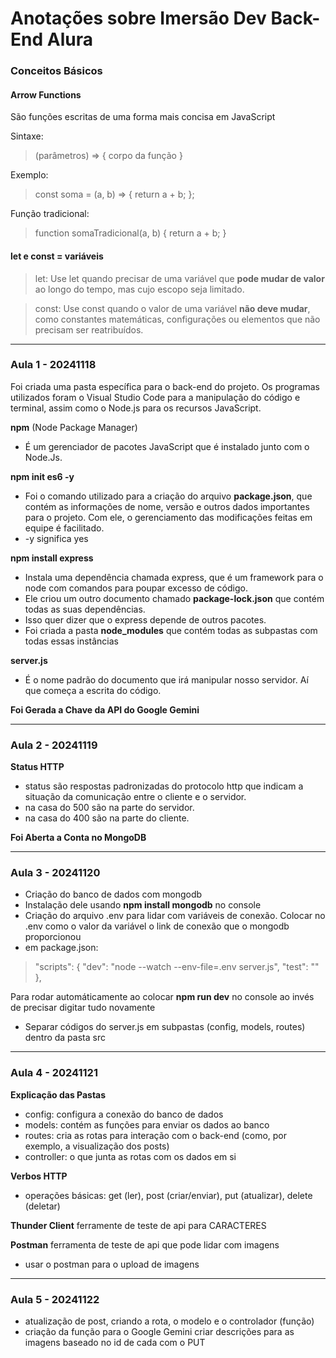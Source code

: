 # Anotações sobre Imersão Dev Back-End Alura

### Conceitos Básicos

#### Arrow Functions

São funções escritas de uma forma mais concisa em JavaScript

Sintaxe:
> (parâmetros) => { corpo da função }

Exemplo:

> const soma = (a, b) => {
    return a + b;
};

Função tradicional:

>function somaTradicional(a, b) {
    return a + b;
}

#### let e const = variáveis

> let: Use let quando precisar de uma variável que **pode mudar de valor** ao longo do tempo, mas cujo escopo seja limitado.

> const: Use const quando o valor de uma variável **não deve mudar**, como constantes matemáticas, configurações ou elementos que não precisam ser reatribuídos.

***

### Aula 1 - 20241118

Foi criada uma pasta específica para o back-end do projeto. Os programas utilizados foram o Visual Studio Code para a manipulação do código e terminal, assim como o Node.js para os recursos JavaScript.

**npm** (Node Package Manager) 
* É um gerenciador de pacotes JavaScript que é instalado junto com o Node.Js.

**npm init es6 -y**
* Foi o comando utilizado para a criação do arquivo **package.json**, que contém as informações de nome, versão e outros dados importantes para o projeto. Com ele, o gerenciamento das modificações feitas em equipe é facilitado.
* -y significa yes

**npm install express**
* Instala uma dependência chamada express, que é um framework para o node com comandos para poupar excesso de código.
* Ele criou um outro documento chamado **package-lock.json** que contém todas as suas dependências.
* Isso quer dizer que o express depende de outros pacotes.
* Foi criada a pasta **node_modules** que contém todas as subpastas com todas essas instâncias

**server.js**
* É o nome padrão do documento que irá manipular nosso servidor. Aí que começa a escrita do código.

**Foi Gerada a Chave da API do Google Gemini**

***

### Aula 2 - 20241119

**Status HTTP**
* status são respostas padronizadas do protocolo http que indicam a situação da comunicação entre o cliente e o servidor.
* na casa do 500 são na parte do servidor.
* na casa do 400 são na parte do cliente.

**Foi Aberta a Conta no MongoDB**

***

### Aula 3 - 20241120

* Criação do banco de dados com mongodb
* Instalação dele usando **npm install mongodb** no console
* Criação do arquivo .env para lidar com variáveis de conexão. Colocar no .env como o valor da variável o link de conexão que o mongodb proporcionou
* em package.json:
>"scripts": {
    "dev": "node --watch --env-file=.env server.js",
    "test": ""
  },

Para rodar automáticamente ao colocar **npm run dev** no console ao invés de precisar digitar tudo novamente

* Separar códigos do server.js em subpastas (config, models, routes) dentro da pasta src

***

### Aula 4 - 20241121

**Explicação das Pastas**
* config: configura a conexão do banco de dados
* models: contém as funções para enviar os dados ao banco
* routes: cria as rotas para interação com o back-end (como, por exemplo, a visualização dos posts)
* controller: o que junta as rotas com os dados em si

**Verbos HTTP**
* operações básicas: get (ler), post (criar/enviar), put (atualizar), delete (deletar)

**Thunder Client** ferramente de teste de api para CARACTERES

**Postman** ferramenta de teste de api que pode lidar com imagens

* usar o postman para o upload de imagens

****

### Aula 5 - 20241122

* atualização de post, criando a rota, o modelo e o controlador (função)
* criação da função para o Google Gemini criar descrições para as imagens baseado no id de cada com o PUT